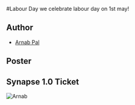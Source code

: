#Labour Day
we celebrate labour day on 1st may!

## Author
- [Arnab Pal](https://github.com/arnabpal16)

## Poster

## Synapse 1.0 Ticket

![Arnab](https://user-images.githubusercontent.com/109953155/214648453-07a3d7fd-4971-4921-93a8-860e3f9a63c4.png)



